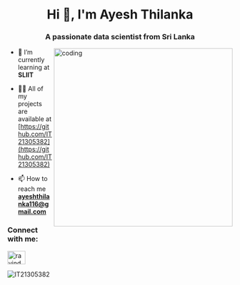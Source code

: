 
<h1 align="center">Hi 👋, I'm Ayesh Thilanka</h1>
<h3 align="center">A passionate data scientist from Sri Lanka</h3>
<img align="right" alt="coding" width="400" src="https://cdn.dribbble.com/users/1292677/screenshots/6139167/avento.gif">

- 🌱 I’m currently learning at **SLIIT**

- 👨‍💻 All of my projects are available at [https://github.com/IT21305382](https://github.com/IT21305382)

- 📫 How to reach me **ayeshthilanka116@gmail.com**

<h3 align="left">Connect with me:</h3>
<p align="left">
<a href="https://linkedin.com/in/ayesh-thilanka" target="blank"><img align="center" src="https://raw.githubusercontent.com/rahuldkjain/github-profile-readme-generator/master/src/images/icons/Social/linked-in-alt.svg" alt="ravindu-dilusha" height="30" width="40" /></a>
</p>

<p><img align="left" src="https://github-readme-stats.vercel.app/api/top-langs?username=IT21305382&show_icons=true&locale=en&layout=compact" alt="IT21305382" /></p>


